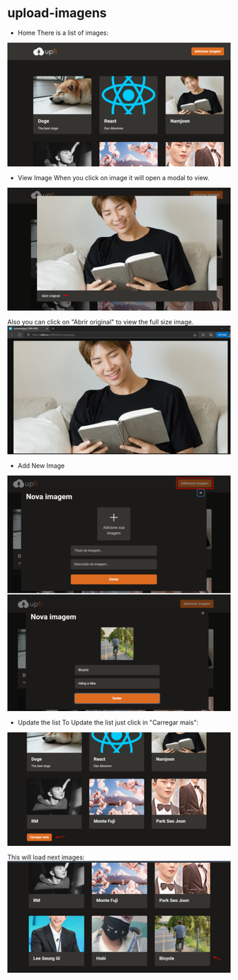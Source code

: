# upload-imagens

- Home
There is a list of images:
<img src="https://github.com/AlanisMayumi/upload-imagens/blob/master/public/homepage.png" />

- View Image
When you click on image it will open a modal to view. 
<img src="https://github.com/AlanisMayumi/upload-imagens/blob/master/public/viewimage.png" />

Also you can click on "Abrir original" to view the full size image.
<img src="https://github.com/AlanisMayumi/upload-imagens/blob/master/public/abrir-original.png" />

- Add New Image
<img src="https://github.com/AlanisMayumi/upload-imagens/blob/master/public/adicionar-novo.png" />

<img src="https://github.com/AlanisMayumi/upload-imagens/blob/master/public/new-image.png" />

- Update the list
To Update the list just click in "Carregar mais":
<img src="https://github.com/AlanisMayumi/upload-imagens/blob/master/public/carregar-mais.png" />

This will load next images:
<img src="https://github.com/AlanisMayumi/upload-imagens/blob/master/public/list-next.png" />

